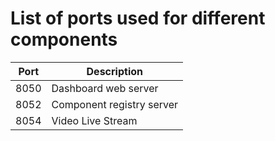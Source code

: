 # List of ports used for different components

| Port | Description |
| --- | --- |
| 8050 | Dashboard web server |
| 8052 | Component registry server |
| 8054 | Video Live Stream |